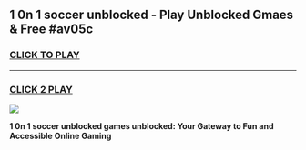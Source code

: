 
## 1 0n 1 soccer unblocked - Play Unblocked Gmaes & Free #av05c
<h3>
<a href="https://news.freeplayer.one?title=1_0n_1_soccer_unblocked&ref=24F">CLICK TO PLAY</a></h3>
<hr>

<h3>
<a href="https://news.freeplayer.one?title=1_0n_1_soccer_unblocked&ref=24F">CLICK 2 PLAY</a>
  
</h3>

<a href="https://news.freeplayer.one?title=1_0n_1_soccer_unblocked&ref=24F/"><img src="https://clearcache.store/games.png"></a>


**1 0n 1 soccer unblocked games unblocked: Your Gateway to Fun and Accessible Online Gaming**
